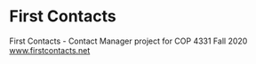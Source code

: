 # First Contacts
First Contacts - Contact Manager project for COP 4331 Fall 2020
www.firstcontacts.net
